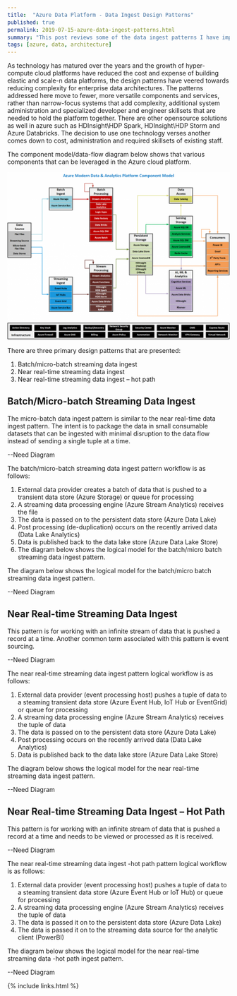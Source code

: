 ```yaml
---
title:  "Azure Data Platform - Data Ingest Design Patterns"
published: true
permalink: 2019-07-15-azure-data-ingest-patterns.html
summary: "This post reviews some of the data ingest patterns I have implemented in Azure."
tags: [azure, data, architecture]
---
```


As technology has matured over the years and the growth of hyper-compute cloud platforms have reduced the cost and expense of building elastic and scale-n data platforms, the design patterns have veered towards reducing complexity for enterprise data architectures. The patterns addressed here move to fewer, more versatile components and services, rather than narrow-focus systems that add complexity, additional system administration and specialized developer and engineer skillsets that are needed to hold the platform together. There are other opensource solutions as well in azure such as HDInsight\HDP Spark, HDInsight\HDP Storm and Azure Databricks. The decision to use one technology verses another comes down to cost, administration and required skillsets of existing staff.

The component model/data-flow diagram below shows that various components that can be leveraged in the Azure cloud platform.

![diagram](images/2019-07-15-azure-data-ingest-patterns1.png)

There are three primary design patterns that are presented:
1. Batch/micro-batch streaming data ingest
2. Near real-time streaming data ingest
3. Near real-time streaming data ingest – hot path

## Batch/Micro-batch Streaming Data Ingest
 The micro-batch data ingest pattern is similar to the near real-time data ingest pattern. The intent is to package the data in small consumable datasets that can be ingested with minimal disruption to the data flow instead of sending a single tuple at a time.

--Need Diagram

 The batch/micro-batch streaming data ingest pattern workflow is as follows:  
 1. External data provider creates a batch of data that is pushed to a transient data store (Azure Storage) or queue for processing
 2. A streaming data processing engine (Azure Stream Analytics) receives the file
 3. The data is passed on to the persistent data store (Azure Data Lake)
 4. Post processing (de-duplication) occurs on the recently arrived data (Data Lake Analytics)
 5. Data is published back to the data lake store (Azure Data Lake Store)
 6. The diagram below shows the logical model for the batch/micro batch streaming data ingest pattern.

 The diagram below shows the logical model for the batch/micro batch streaming data ingest pattern.

--Need Diagram

## Near Real-time Streaming Data Ingest
 This pattern is for working with an infinite stream of data that is pushed a record at a time. Another common term associated with this pattern is event sourcing.

--Need Diagram

The near real-time streaming data ingest pattern logical workflow is as follows:
1. External data provider (event processing host) pushes a tuple of data to a steaming transient data store (Azure Event Hub, IoT Hub or EventGrid) or queue for processing
2. A streaming data processing engine (Azure Stream Analytics) receives the tuple of data
3. The data is passed on to the persistent data store (Azure Data Lake)
4. Post processing occurs on the recently arrived data (Data Lake Analytics)
5. Data is published back to the data lake store (Azure Data Lake Store)

The diagram below shows the logical model for the near real-time streaming data ingest pattern.

--Need Diagram

## Near Real-time Streaming Data Ingest – Hot Path
This pattern is for working with an infinite stream of data that is pushed a record at a time and needs to be viewed or processed as it is received.

--Need Diagram

The near real-time streaming data ingest -hot path pattern logical workflow is as follows:
1. External data provider (event processing host) pushes a tuple of data to a steaming transient data store (Azure Event Hub or IoT Hub) or queue for processing
2. A streaming data processing engine (Azure Stream Analytics) receives the tuple of data
3. The data is passed it on to the persistent data store (Azure Data Lake)
4. The data is passed it on to the streaming data source for the analytic client (PowerBI)

The diagram below shows the logical model for the near real-time streaming data -hot path ingest pattern.

--Need Diagram

{% include links.html %}
